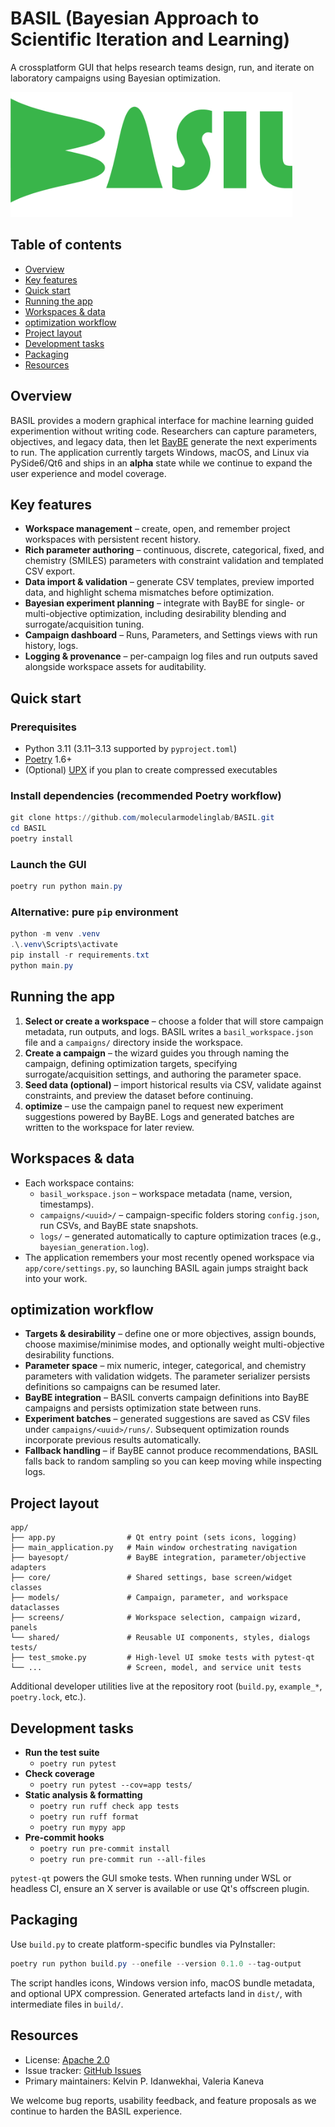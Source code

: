 # BASIL (Bayesian Approach to Scientific Iteration and Learning)
A crossplatform GUI that helps research teams design, run, and iterate on laboratory campaigns using Bayesian optimization.

<img src="assets/logo.png" height=200>

## Table of contents
- [Overview](#overview)
- [Key features](#key-features)
- [Quick start](#quick-start)
- [Running the app](#running-the-app)
- [Workspaces & data](#workspaces--data)
- [optimization workflow](#optimization-workflow)
- [Project layout](#project-layout)
- [Development tasks](#development-tasks)
- [Packaging](#packaging)
- [Resources](#resources)

## Overview
BASIL provides a modern graphical interface for machine learning guided experimention without writing code. Researchers can capture parameters, objectives, and legacy data, then let [BayBE](https://github.com/emdgroup/baybe/) generate the next experiments to run. The application currently targets Windows, macOS, and Linux via PySide6/Qt6 and ships in an **alpha** state while we continue to expand the user experience and model coverage.

## Key features
- **Workspace management** – create, open, and remember project workspaces with persistent recent history.
- **Rich parameter authoring** – continuous, discrete, categorical, fixed, and chemistry (SMILES) parameters with constraint validation and templated CSV export.
- **Data import & validation** – generate CSV templates, preview imported data, and highlight schema mismatches before optimization.
- **Bayesian experiment planning** – integrate with BayBE for single- or multi-objective optimization, including desirability blending and surrogate/acquisition tuning.
- **Campaign dashboard** –  Runs, Parameters, and Settings views with run history, logs.
- **Logging & provenance** – per-campaign log files and run outputs saved alongside workspace assets for auditability.

## Quick start

### Prerequisites
- Python 3.11 (3.11–3.13 supported by `pyproject.toml`)
- [Poetry](https://python-poetry.org/) 1.6+
- (Optional) [UPX](https://upx.github.io/) if you plan to create compressed executables

### Install dependencies (recommended Poetry workflow)
```powershell
git clone https://github.com/molecularmodelinglab/BASIL.git
cd BASIL
poetry install
```

### Launch the GUI
```powershell
poetry run python main.py
```

### Alternative: pure `pip` environment
```powershell
python -m venv .venv
.\.venv\Scripts\activate
pip install -r requirements.txt
python main.py
```

## Running the app
1. **Select or create a workspace** – choose a folder that will store campaign metadata, run outputs, and logs. BASIL writes a `basil_workspace.json` file and a `campaigns/` directory inside the workspace.
2. **Create a campaign** – the wizard guides you through naming the campaign, defining optimization targets, specifying surrogate/acquisition settings, and authoring the parameter space.
3. **Seed data (optional)** – import historical results via CSV, validate against constraints, and preview the dataset before continuing.
4. **optimize** – use the campaign panel to request new experiment suggestions powered by BayBE. Logs and generated batches are written to the workspace for later review.


## Workspaces & data
- Each workspace contains:
  - `basil_workspace.json` – workspace metadata (name, version, timestamps).
  - `campaigns/<uuid>/` – campaign-specific folders storing `config.json`, run CSVs, and BayBE state snapshots.
  - `logs/` – generated automatically to capture optimization traces (e.g., `bayesian_generation.log`).
- The application remembers your most recently opened workspace via `app/core/settings.py`, so launching BASIL again jumps straight back into your work.

## optimization workflow
- **Targets & desirability** – define one or more objectives, assign bounds, choose maximise/minimise modes, and optionally weight multi-objective desirability functions.
- **Parameter space** – mix numeric, integer, categorical, and chemistry parameters with validation widgets. The parameter serializer persists definitions so campaigns can be resumed later.
- **BayBE integration** – BASIL converts campaign definitions into BayBE campaigns and persists optimization state between runs.
- **Experiment batches** – generated suggestions are saved as CSV files under `campaigns/<uuid>/runs/`. Subsequent optimization rounds incorporate previous results automatically.
- **Fallback handling** – if BayBE cannot produce recommendations, BASIL falls back to random sampling so you can keep moving while inspecting logs.

## Project layout
```
app/
├── app.py                # Qt entry point (sets icons, logging)
├── main_application.py   # Main window orchestrating navigation
├── bayesopt/             # BayBE integration, parameter/objective adapters
├── core/                 # Shared settings, base screen/widget classes
├── models/               # Campaign, parameter, and workspace dataclasses
├── screens/              # Workspace selection, campaign wizard, panels
└── shared/               # Reusable UI components, styles, dialogs
tests/
├── test_smoke.py         # High-level UI smoke tests with pytest-qt
└── ...                   # Screen, model, and service unit tests
```

Additional developer utilities live at the repository root (`build.py`, `example_*`, `poetry.lock`, etc.).

## Development tasks
- **Run the test suite**
  - `poetry run pytest`
- **Check coverage**
  - `poetry run pytest --cov=app tests/`
- **Static analysis & formatting**
  - `poetry run ruff check app tests`
  - `poetry run ruff format`
  - `poetry run mypy app`
- **Pre-commit hooks**
  - `poetry run pre-commit install`
  - `poetry run pre-commit run --all-files`

`pytest-qt` powers the GUI smoke tests. When running under WSL or headless CI, ensure an X server is available or use Qt's offscreen plugin.

## Packaging
Use `build.py` to create platform-specific bundles via PyInstaller:

```powershell
poetry run python build.py --onefile --version 0.1.0 --tag-output
```

The script handles icons, Windows version info, macOS bundle metadata, and optional UPX compression. Generated artefacts land in `dist/`, with intermediate files in `build/`.

## Resources
- License: [Apache 2.0](LICENSE)
- Issue tracker: [GitHub Issues](https://github.com/molecularmodelinglab/BASIL/issues)
- Primary maintainers: Kelvin P. Idanwekhai, Valeria Kaneva

We welcome bug reports, usability feedback, and feature proposals as we continue to harden the BASIL experience.
